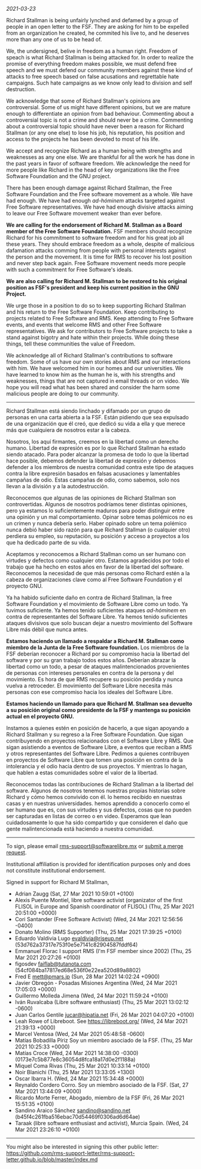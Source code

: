 *2021-03-23*

Richard Stallman is being unfairly lynched and defamed by a group of people in an open letter to the FSF. They are asking for him to be expelled from an organization he created, he commited his live to, and he deserves more than any one of us to be head of. 

We, the undersigned, belive in freedom as a human right. Freedom of speach is what Richard Stallman is being attacked for. In order to realize the promise of everything freedom makes possible, we must defend free speech and we must defend our community members against these kind of attacks to free speech based on false acusations and regrettable hate campaigns. Such hate campaigns as we know only lead to division and self destruction.

We acknowledge that some of Richard Stallman's opinions are controversial. Some of us might have different opinions, but we are mature enough to differentiate an opinion from bad behaviour. Commenting about a controversial topic is not a crime and should never be a crime. Commenting about a controversial topic should have never been a reason for Richard Stallman (or any one else) to lose his job, his reputation, his position and access to the projects he has been devoted to most of his life.

We accept and recognize Richard as a human being with strengths and weaknesses as any one else. We are thankful for all the work he has done in the past years in favor of software freedom. We acknowledge the need for more people like Richard in the head of key organizations like the Free Software Foundation and the GNU project.

There has been enough damage against Richard Stallman, the Free Software Foundation and the Free software movement as a whole. We have had enough. We have had enough *ad-hóminem* attacks targeted against Free Software representatives. We have had enough divisive attacks aiming to leave our Free Software movement weaker than ever before.

**We are calling for the endorsement of Richard M. Stallman as a Board member of the Free Software Foundation.** FSF members should recognize Richard for his commitment to software freedom and for his great job all these years. They should embrace freedom as a whole, despite of malicious dafamation attacks comming from people with personal interests against the person and the movement. It is time for RMS to recover his lost position and never step back again. Free Software movement needs more people with such a commitment for Free Software's ideals. 

**We are also calling for Richard M. Stallman to be restored to his original position as FSF's president and keep his current position in the GNU Project.** 

We urge those in a position to do so to keep supporting Richard Stallman and his return to the Free Software Foundation. Keep contributing to projects related to Free Software and RMS. Keep attending to Free Software events, and events that welcome RMS and other Free Software representatives. We ask for contributors to Free Software projects to take a stand against bigotry and hate within their projects. While doing these things, tell these communities the value of Freedom. 

We acknowledge all of Richard Stallman's contributions to software freedom. Some of us have our own stories about RMS and our interactions with him. We have welcomed him in our homes and our universities. We have learned to know him as the human he is, with his strengths and weaknesses, things that are not captured in email threads or on video. We hope you will read what has been shared and consider the harm some malicious people are doing to our community.

----

Richard Stallman está siendo linchado y difamado por un grupo de personas en una carta abierta a la FSF. Están pidiendo que sea expulsado de una organización que él creó, que dedicó su vida a ella y que merece más que cualquiera de nosotros estar a la cabeza.

Nosotros, los aquí firmantes, creemos en la libertad como un derecho humano. Libertad de expresión es por lo que Richard Stallman ha estado siendo atacado. Para poder alcanzar la promesa de todo lo que la libertad hace posible, debemos defender la libertad de expresión y debemos defender a los miembros de nuestra comunidad contra este tipo de ataques contra la libre expresión basados en falsas acusaciones y lamentables campañas de odio. Estas campañas de odio, como sabemos, solo nos llevan a la división y a la autodestrucción.

Reconocemos que algunas de las opiniones de Richard Stallman son controvertidas. Algunos de nosotros podríamos tener distintas opiniones, pero ya estamos lo suficientemente maduros para poder distinguir entre una opinión y un mal comportamiento. Opinar sobre temas polémicos no es un crimen y nunca debería serlo. Haber opinado sobre un tema polémico nunca debió haber sido razón para que Richard Stallman (o cualquier otro) perdiera su empleo, su reputación, su posición y acceso a proyectos a los que ha dedicado parte de su vida.

Aceptamos y reconocemos a Richard Stallman como un ser humano con virtudes y defectos como cualquier otro. Estamos agradecidos por todo el trabajo que ha hecho en estos años en favor de la libertad del software. Reconocemos la necesidad de que más personas como Richard estén a la cabeza de organizaciones clave como al Free Software Foundation y el proyecto GNU.

Ya ha habido suficiente daño en contra de Richard Stallman, la free Software Foundation y el movimiento de Software Libre como un todo. Ya tuvimos suficiente. Ya hemos tenido suficientes ataques *ad-hóminem* en contra de representantes del Software Libre. Ya hemos tenido suficientes ataques divisivos que solo buscan dejar a nuestro movimiento del Software Libre más débil que nunca antes.

**Estamos haciendo un llamado a respaldar a Richard M. Stallman como miembro de la Junta de la Free Software foundation.** Los miembros de la FSF deberían reconocer a Richard por su compromiso hacia la libertad del software y por su gran trabajo todos estos años. Deberían abrazar la libertad como un todo, a pesar de ataques malintencionados provenientes de personas con intereses personales en contra de la persona y del movimiento. Es hora de que RMS recupere su posición perdida y nunca vuelva a retroceder. El movimiento del Software Libre necesita más personas con ese compromiso hacia los ideales del Software Libre.

**Estamos haciendo un llamado para que Richard M. Stallman sea devuelto a su posición original como presidente de la FSF y mantenga su posición actual en el proyecto GNU.**

Instamos a quienes estén en posición de hacerlo, a que sigan apoyando a Richard Stallman y su regreso a la Free Software Foundation. Que sigan contribuyendo en proyectos relacionados con el Software Libre y RMS. Que sigan asistiendo a eventos de Software Libre, a eventos que reciban a RMS y otros representantes del Software Libre. Pedimos a quienes contribuyen en proyectos de Software Libre que tomen una posición en contra de la intolerancia y el odio hacia dentro de sus proyectos.  Y mientras lo hagan, que hablen a estas comunidades sobre el valor de la libertad.

Reconocemos todas las contribuciones de Richard Stallman a la libertad del software. Algunos de nosotros tenemos nuestras propias historias sobre Richard y cómo hemos convivido con él. lo hemos recibido en nuestras casas y en nuestras universidades. hemos aprendido a conocerlo como el ser humano que es, con sus virtudes y sus defectos, cosas que no pueden ser capturadas en listas de correo o en video. Esperamos que lean cuidadosamente lo que ha sido compartido y que consideren el daño que gente malintencionada está haciendo a nuestra comunidad.

----

To sign, please email <rms-support@softwarelibre.mx> or [submit a merge request](https://gitlab.com/KenjiBrown/rms-open-letter/-/merge_requests/new).

Institutional affiliation is provided for identification purposes only and does not constitute institutional endorsement.

Signed in support for Richard M Stallman,

- Adrian Zaugg (Sat, 27 Mar 2021 10:59:01 +0100)
- Alexis Puente Montiel, libre software activist (organizator of the first FLISOL in Europe and Spanish coordinator of FLISOL) (Thu, 25 Mar 2021 20:51:00 +0000)
- Cori Santander (Free Software Activist) (Wed, 24 Mar 2021 12:56:56 -0400)
- Donato Molino (RMS Supporter) (Thu, 25 Mar 2021 17:39:25 +0100)
- Eduardo Valdivia Lugo <evaldivia@riseup.net> (53d762a37317e753f0e5e7141c82904587fddf64)
- Emmanuel Florac I support RMS (I'm FSF member since 2002) (Thu, 25 Mar 2021 20:27:26 +0100)
- figosdev <faiflab@tutanota.com> (54cf084ba17817ed68e536f0e22ea520d89a8802)
- Fred E <mett@pmars.jp> (Sun, 28 Mar 2021 14:02:24 +0900)
- Javier Obregón - Posadas Misiones Argentina (Wed, 24 Mar 2021 17:05:03 +0000)
- Guillermo Molleda Jimena (Wed, 24 Mar 2021 11:59:24 +0100)
- Iván Ruvalcaba (Libre software enthusiast) (Thu, 25 Mar 2021 13:02:12 -0600)
- Juan Carlos Gentile <jucar@hipatia.net> (Fri, 26 Mar 2021 04:07:20 +0100)
- Leah Rowe of Libreboot. See https://libreboot.org/ (Wed, 24 Mar 2021 21:39:13 +0000)
- Marcel Ventosa (Wed, 24 Mar 2021 05:48:58 -0600)
- Matías Bobadilla Píriz Soy un miembro asociado de la FSF. (Thu, 25 Mar 2021 10:25:33 +0000)
- Matías Croce (Wed, 24 Mar 2021 14:38:00 -0300) (0173e7c5b877e8c36054d8fca18a17d0e2f1188a)
- Miquel Coma Rivas (Thu, 25 Mar 2021 10:33:14 +0100)
- Noir Blanichi (Thu, 25 Mar 2021 13:33:05 +1300)
- Oscar Ibarra H. (Wed, 24 Mar 2021 15:34:48 +0000)
- Reynaldo Cordero Corro. Soy un miembro asociado de la FSF. (Sat, 27 Mar 2021 13:44:09 +0000)
- Ricardo Morte Ferrer, Abogado, miembro de la FSF (Fri, 26 Mar 2021 15:51:35 +0100)
- Sandino Araico Sánchez <sandino@sandino.net> (b45f4c261fba516ebac70d54469f0306ad6d64ae)
- Taraak (libre software enthusiast and activist), Murcia Spain. (Wed, 24 Mar 2021 23:26:10 +0100)

----

You might also be interested in signing this other public letter: https://github.com/rms-support-letter/rms-support-letter.github.io/blob/master/index.md

